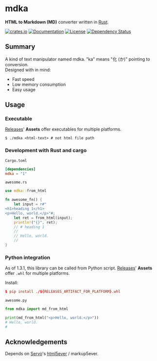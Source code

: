 # mdka
**HTML to Markdown (MD)** converter written in [Rust](https://www.rust-lang.org/).

[![crates.io](https://img.shields.io/crates/v/mdka?label=latest)](https://crates.io/crates/mdka)
[![Documentation](https://docs.rs/mdka/badge.svg?version=latest)](https://docs.rs/mdka/latest)
[![License](https://img.shields.io/github/license/nabbisen/mdka-rs)](https://github.com/nabbisen/mdka-rs/blob/main/LICENSE)
[![Dependency Status](https://deps.rs/crate/mdka/latest/status.svg)](https://deps.rs/crate/mdka/latest)

## Summary

A kind of text manipulator named mdka. "ka" means "化 (か)" pointing to conversion.    
Designed with in mind:

- Fast speed
- Low memory consumption
- Easy usage

## Usage

### Executable

[Releases](https://github.com/nabbisen/mdka-rs/releases)' **Assets** offer executables for multiple platforms.

```
$ ./mdka <html-text> # not html file path
```

### Development with Rust and cargo

`Cargo.toml`

```toml
[dependencies]
mdka = "1"
```

`awesome.rs`

```rust
use mdka::from_html

fn awesome_fn() {
    let input = r#"
<h1>heading 1</h1>
<p>Hello, world.</p>"#;
    let ret = from_html(input);
    println!("{}", ret);
    // # heading 1
    // 
    // Hello, world.
    // 
}
```

### Python integration

As of 1.3.1, this library can be called from Python script.
[Releases](https://github.com/nabbisen/mdka-rs/releases)' **Assets** offer `.whl` for multiple platforms.

Install:

```toml
$ pip install ./${RELEASES_ARTIFACT_FOR_PLATFORM}.whl
```

`awesome.py`

```python
from mdka import md_from_html

print(md_from_html("<p>Hello, world.</p>"))
# Hello, world.
# 
```


## Acknowledgements

Depends on [Servo](https://servo.org/)'s [html5ever](https://github.com/servo/html5ever) / markup5ever.
